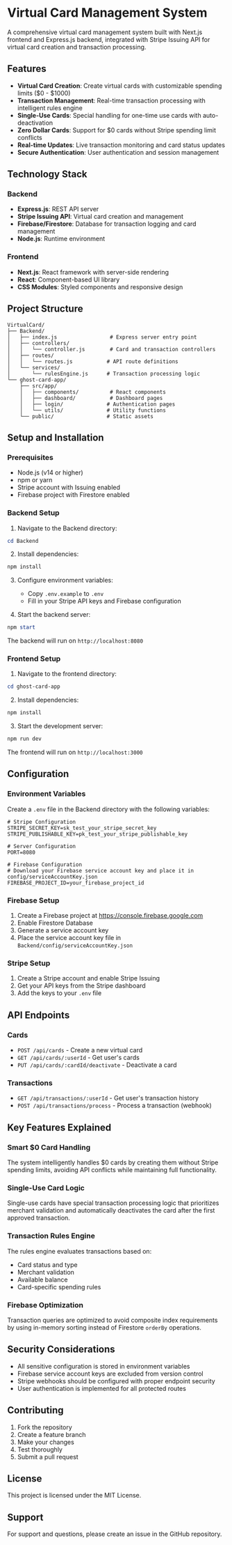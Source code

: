 # Virtual Card Management System

A comprehensive virtual card management system built with Next.js frontend and Express.js backend, integrated with Stripe Issuing API for virtual card creation and transaction processing.

## Features

- **Virtual Card Creation**: Create virtual cards with customizable spending limits ($0 - $1000)
- **Transaction Management**: Real-time transaction processing with intelligent rules engine
- **Single-Use Cards**: Special handling for one-time use cards with auto-deactivation
- **Zero Dollar Cards**: Support for $0 cards without Stripe spending limit conflicts
- **Real-time Updates**: Live transaction monitoring and card status updates
- **Secure Authentication**: User authentication and session management

## Technology Stack

### Backend
- **Express.js**: REST API server
- **Stripe Issuing API**: Virtual card creation and management
- **Firebase/Firestore**: Database for transaction logging and card management
- **Node.js**: Runtime environment

### Frontend
- **Next.js**: React framework with server-side rendering
- **React**: Component-based UI library
- **CSS Modules**: Styled components and responsive design

## Project Structure

```
VirtualCard/
├── Backend/
│   ├── index.js                 # Express server entry point
│   ├── controllers/
│   │   └── controller.js        # Card and transaction controllers
│   ├── routes/
│   │   └── routes.js           # API route definitions
│   └── services/
│       └── rulesEngine.js      # Transaction processing logic
└── ghost-card-app/
    ├── src/app/
    │   ├── components/          # React components
    │   ├── dashboard/           # Dashboard pages
    │   ├── login/              # Authentication pages
    │   └── utils/              # Utility functions
    └── public/                 # Static assets
```

## Setup and Installation

### Prerequisites
- Node.js (v14 or higher)
- npm or yarn
- Stripe account with Issuing enabled
- Firebase project with Firestore enabled

### Backend Setup

1. Navigate to the Backend directory:
```powershell
cd Backend
```

2. Install dependencies:
```powershell
npm install
```

3. Configure environment variables:
   - Copy `.env.example` to `.env`
   - Fill in your Stripe API keys and Firebase configuration

4. Start the backend server:
```powershell
npm start
```

The backend will run on `http://localhost:8080`

### Frontend Setup

1. Navigate to the frontend directory:
```powershell
cd ghost-card-app
```

2. Install dependencies:
```powershell
npm install
```

3. Start the development server:
```powershell
npm run dev
```

The frontend will run on `http://localhost:3000`

## Configuration

### Environment Variables

Create a `.env` file in the Backend directory with the following variables:

```env
# Stripe Configuration
STRIPE_SECRET_KEY=sk_test_your_stripe_secret_key
STRIPE_PUBLISHABLE_KEY=pk_test_your_stripe_publishable_key

# Server Configuration
PORT=8080

# Firebase Configuration
# Download your Firebase service account key and place it in config/serviceAccountKey.json
FIREBASE_PROJECT_ID=your_firebase_project_id
```

### Firebase Setup

1. Create a Firebase project at https://console.firebase.google.com
2. Enable Firestore Database
3. Generate a service account key
4. Place the service account key file in `Backend/config/serviceAccountKey.json`

### Stripe Setup

1. Create a Stripe account and enable Stripe Issuing
2. Get your API keys from the Stripe dashboard
3. Add the keys to your `.env` file

## API Endpoints

### Cards
- `POST /api/cards` - Create a new virtual card
- `GET /api/cards/:userId` - Get user's cards
- `PUT /api/cards/:cardId/deactivate` - Deactivate a card

### Transactions
- `GET /api/transactions/:userId` - Get user's transaction history
- `POST /api/transactions/process` - Process a transaction (webhook)

## Key Features Explained

### Smart $0 Card Handling
The system intelligently handles $0 cards by creating them without Stripe spending limits, avoiding API conflicts while maintaining full functionality.

### Single-Use Card Logic
Single-use cards have special transaction processing logic that prioritizes merchant validation and automatically deactivates the card after the first approved transaction.

### Transaction Rules Engine
The rules engine evaluates transactions based on:
- Card status and type
- Merchant validation
- Available balance
- Card-specific spending rules

### Firebase Optimization
Transaction queries are optimized to avoid composite index requirements by using in-memory sorting instead of Firestore `orderBy` operations.

## Security Considerations

- All sensitive configuration is stored in environment variables
- Firebase service account keys are excluded from version control
- Stripe webhooks should be configured with proper endpoint security
- User authentication is implemented for all protected routes

## Contributing

1. Fork the repository
2. Create a feature branch
3. Make your changes
4. Test thoroughly
5. Submit a pull request

## License

This project is licensed under the MIT License.

## Support

For support and questions, please create an issue in the GitHub repository.
